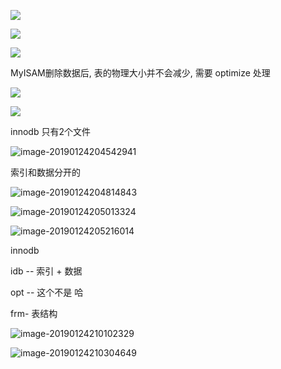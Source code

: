 ![](https://ws4.sinaimg.cn/large/006tNc79ly1fzfn7skhi8j316c0fwwgy.jpg)

![](https://ws1.sinaimg.cn/large/006tNc79ly1fzfn81uw8oj30z40l8dil.jpg)

![](https://ws3.sinaimg.cn/large/006tNc79ly1fzfn90tk7yj314y0k278v.jpg)

MyISAM删除数据后, 表的物理大小并不会减少, 需要 optimize 处理



![](https://ws1.sinaimg.cn/large/006tNc79ly1fzfne6rhkaj312w0iogmf.jpg)



![](https://ws3.sinaimg.cn/large/006tNc79ly1fzfneoau23j30ts0880sy.jpg)

innodb 只有2个文件

![image-20190124204542941](https://ws4.sinaimg.cn/large/006tNc79ly1fzhynfij4vj30c209iwfn.jpg)

索引和数据分开的

![image-20190124204814843](https://ws4.sinaimg.cn/large/006tNc79ly1fzhyq2cxegj30f408o77b.jpg)



![image-20190124205013324](https://ws4.sinaimg.cn/large/006tNc79ly1fzhys457g2j31ec0pi492.jpg)

![image-20190124205216014](https://ws3.sinaimg.cn/large/006tNc79ly1fzhyu97howj31jm0t6tos.jpg)





innodb

idb -- 索引 + 数据

opt -- 这个不是 哈

frm- 表结构



![image-20190124210102329](https://ws4.sinaimg.cn/large/006tNc79ly1fzhz3d4wx5j315y0pgain.jpg)

![image-20190124210304649](https://ws3.sinaimg.cn/large/006tNc79ly1fzhz5iekm8j312s0qwdou.jpg) 
